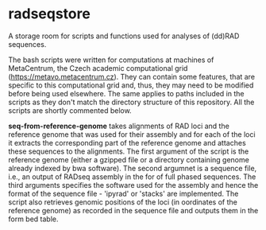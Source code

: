 # radseqstore
A storage room for scripts and functions used for analyses of (dd)RAD sequences.

The bash scripts were written for computations at machines of MetaCentrum, the Czech academic computational grid (https://metavo.metacentrum.cz). They can contain some features, that are specific to this computational grid and, thus, they may need to be modified before being used elsewhere. The same applies to paths included in the scripts as they don't match the directory structure of this repository. All the scripts are shortly commented below.

**seq-from-reference-genome**
takes alignments of RAD loci and the reference genome that was used for their assembly and for each of the loci it extracts the corresponding part of the reference genome and attaches these sequences to the alignments. The first argument of the script is the reference genome (either a gzipped file or a directory containing genome already indexed by bwa software). The second argumnet is a sequence file, i.e., an output of RADseq assembly in the for of full phased sequences. The third arguments specifies the software used for the assembly and hence the format of the sequence file - 'ipyrad' or 'stacks' are implemented. The script also retrieves genomic positions of the loci (in oordinates of the reference genome) as recorded in the sequence file and outputs them in the form bed table.
